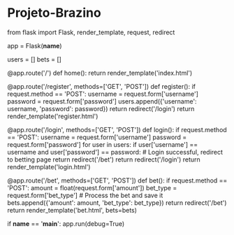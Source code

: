 # Projeto-Brazino
from flask import Flask, render_template, request, redirect

app = Flask(__name__)

users = []
bets = []

@app.route('/')
def home():
    return render_template('index.html')

@app.route('/register', methods=['GET', 'POST'])
def register():
    if request.method == 'POST':
        username = request.form['username']
        password = request.form['password']
        users.append({'username': username, 'password': password})
        return redirect('/login')
    return render_template('register.html')

@app.route('/login', methods=['GET', 'POST'])
def login():
    if request.method == 'POST':
        username = request.form['username']
        password = request.form['password']
        for user in users:
            if user['username'] == username and user['password'] == password:
                # Login successful, redirect to betting page
                return redirect('/bet')
        return redirect('/login')
    return render_template('login.html')

@app.route('/bet', methods=['GET', 'POST'])
def bet():
    if request.method == 'POST':
        amount = float(request.form['amount'])
        bet_type = request.form['bet_type']
        # Process the bet and save it
        bets.append({'amount': amount, 'bet_type': bet_type})
        return redirect('/bet')
    return render_template('bet.html', bets=bets)

if __name__ == '__main__':
    app.run(debug=True)
